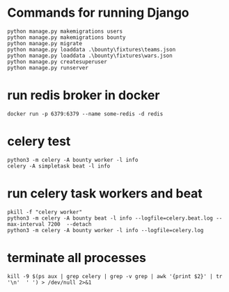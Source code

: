 # Commands for running Django

    python manage.py makemigrations users
    python manage.py makemigrations bounty
    python manage.py migrate
    python manage.py loaddata .\bounty\fixtures\teams.json
    python manage.py loaddata .\bounty\fixtures\wars.json
    python manage.py createsuperuser
    python manage.py runserver

# run redis broker in docker
    docker run -p 6379:6379 --name some-redis -d redis

# celery test
    python3 -m celery -A bounty worker -l info
    celery -A simpletask beat -l info

# run celery task workers and beat
    pkill -f "celery worker"  
    python3 -m celery -A bounty beat -l info --logfile=celery.beat.log --max-interval 7200  --detach 
    python3 -m celery -A bounty worker -l info --logfile=celery.log

# terminate all processes

    kill -9 $(ps aux | grep celery | grep -v grep | awk '{print $2}' | tr '\n'  ' ') > /dev/null 2>&1